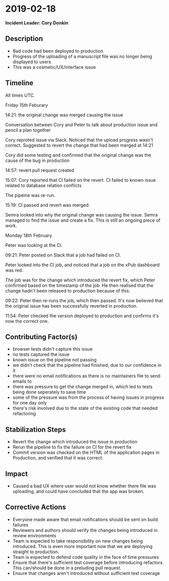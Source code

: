 # 2019-02-18

**Incident Leader: Cory Donkin**

## Description

- Bad code had been deployed to production
- Progress of the uploading of a manuscript file was no longer being displayed to users
- This was a cosmetic/UX/interface issue

## Timeline

All times UTC.


Friday 15th Feburary

14:21: the original change was merged causing the issue

Conversation between Cory and Peter to talk about production issue and pencil a plan together

Cory reproted issue via Slack. Noticed that the upload progress wasn't correct. Suggested to revert the change that had been merged at 14:21 

Cory did some testing and confirmed that the original change was the cause of the bug in production

14:57: revert pull request created

15:07: Cory reported that CI failed on the revert. CI failed to known issue related to database relation conflicts

The pipeine was re-run. 

15:19: CI passed and revert was merged.

Semra looked into why the original change was causing the issue. Semra managed to find the issue and create a fix. This is still an ongoing piece of work.


Monday 18th February

Peter was looking at the CI.

09:21: Peter posted on Slack that a job had failed on CI.

Peter looked into the CI job, and noticed that a job on the xPub dashboard was red. 

The job was for the change which introduced the revert fix, which Peter confirmed based on the timestamp of the job. He then realised that the change hadn't been released to production because of this.

09:22: Peter then re-runs the job, which then passed. It's now believed that the original issue has been successfully reverted in production.

11:54: Peter checked the version deployed to production and confirms it's now the correct one.


## Contributing Factor(s)

- browser tests didn't capture this issue
- no tests captured the issue
- known issue on the pipeline not passing
- we didn't check that the pipeline had finished, due to our confidence in it
- there were no email notifications as there is no maintainers file to send emails to
- there was pressure to get the change merged in, which led to tests being done seperately to save time
- some of the pressure was from the process of having issues in progress for one day only
- there's risk involved due to the state of the existing code that needed refactoring


## Stabilization Steps

- Revert the change which introduced the issue in production
- Rerun the pipeline to fix the failure on CI for the revert fix
- Commit version was checked on the HTML of the application pages in Production, and verified that it was correct.

## Impact

- Caused a bad UX where user would not know whether there file was uploading, and could have concluded that the app was broken.

## Corrective Actions

- Everyone made aware that email notifications should be sent on build failures
- Reviewers and authors should verify the changes being introduced in review environments
- Team is expected to take responsibility on new changes being introduced. This is even more important now that we are deploying straight to production.
- Team is expected to defend code quality in the face of time pressures
- Ensure that there's sufficient test coverage before introducing refactors. This can/should be done in a preluding pull request.
- Ensure that changes aren't introduced without sufficient test coverage
